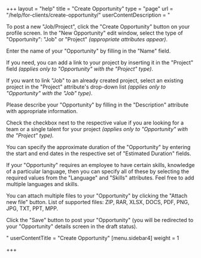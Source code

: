 +++
layout = "help"
title = "Create Opportunity"
type = "page"
url = "/help/for-clients/create-opportunity/"
userContentDescription = "<p>To post a new \"Job/Project\", click the \"Create Opportunity\" button on your profile screen. In the \"New Opportunity\" edit window, select the type of \"Opportunity\": \"Job\" or \"Project\" <em>(appropriate attributes appear)</em>.</p><p>Enter the name of your \"Opportunity\" by filling in the \"Name\" field.</p><p>If you need, you can add a link to your project by inserting it in the \"Project\" field <em>(applies only to \"Opportunity\" with the \"Project\" type)</em>.</p><p>If you want to link \"Job\" to an already created project, select an existing project in the \"Project\" attribute's drop-down list <em>(applies only to \"Opportunity\" with the \"Job\" type)</em>.</p><p>Please describe your \"Opportunity\" by filling in the \"Description\" attribute with appropriate information.</p><p>Check the checkbox next to the respective value if you are looking for a team or a single talent for your project <em>(applies only to \"Opportunity\" with the \"Project\" type).</em></p><p>You can specify the approximate duration of the \"Opportunity\" by entering the start and end dates in the respective set of \"Estimated Duration\" fields.</p><p>If your \"Opportunity\" requires an employee to have certain skills, knowledge of a particular language, then you can specify all of these by selecting the required values from the \"Language\" and \"Skills\" attributes. Feel free to add multiple languages and skills.</p><p>You can attach multiple files to your \"Opportunity\" by clicking the \"Attach new file\" button. List of supported files: ZIP, RAR, XLSX, DOCS, PDF, PNG, JPG, TXT, PPT, MPP.</p><p>Click the \"Save\" button to post your \"Opportunity\" (you will be redirected to your \"Opportunity\" details screen in the draft status).</p>"
userContentTitle = "Create Opportunity"
[menu.sidebar4]
weight = 1

+++
